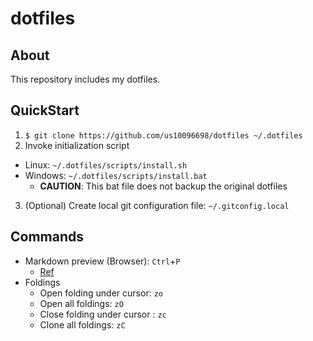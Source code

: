 dotfiles
========

## About
This repository includes my dotfiles.

## QuickStart

1. `$ git clone https://github.com/us10096698/dotfiles ~/.dotfiles`
2. Invoke initialization script
  - Linux: `~/.dotfiles/scripts/install.sh`
  - Windows: `~/.dotfiles/scripts/install.bat`
    * __CAUTION__: This bat file does not backup the original dotfiles
3. (Optional) Create local git configuration file: `~/.gitconfig.local`

## Commands
+ Markdown preview (Browser): `Ctrl`+`P`
  * [Ref](http://dackdive.hateblo.jp/entry/2014/09/11/213455)
+ Foldings
  * Open folding under cursor: `zo`
  * Open all foldings: `zO`
  * Close folding under cursor : `zc`
  * Clone all foldings: `zC`

